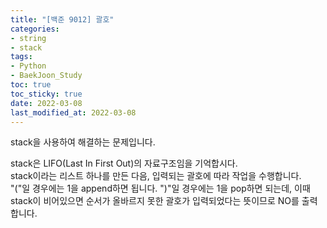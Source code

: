 ```yaml
---
title: "[백준 9012] 괄호"
categories: 
- string
- stack
tags:
- Python
- BaekJoon_Study
toc: true
toc_sticky: true
date: 2022-03-08
last_modified_at: 2022-03-08
---
```


stack을 사용하여 해결하는 문제입니다.

stack은 LIFO(Last In First Out)의 자료구조임을 기억합시다.  
stack이라는 리스트 하나를 만든 다음, 입력되는 괄호에 따라 작업을 수행합니다.  
"("일 경우에는 1을 append하면 됩니다.
")"일 경우에는 1을 pop하면 되는데, 이때 stack이 비어있으면 순서가 올바르지 못한 괄호가 입력되었다는 뜻이므로 NO를 출력합니다.

<script src="https://gist.github.com/Ryumaker/d6b62abcdb58d54f48bff6e7be2c945b.js"></script>



